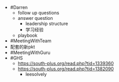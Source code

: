 - #Darren
	- follow up questions
	- answer question
		- leadership structure
		- 学习经验
	- playbook
- #MeetingWithTeam
- 配套的新pkt
- #MeetingWithGuru
- #GHS
	- https://south-plus.org/read.php?tid=1339360
	- https://south-plus.org/read.php?tid=1382090
		- leesolvely